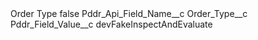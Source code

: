 <?xml version="1.0" encoding="UTF-8"?>
<CustomMetadata xmlns="http://soap.sforce.com/2006/04/metadata" xmlns:xsi="http://www.w3.org/2001/XMLSchema-instance" xmlns:xsd="http://www.w3.org/2001/XMLSchema">
    <label>Order Type</label>
    <protected>false</protected>
    <values>
        <field>Pddr_Api_Field_Name__c</field>
        <value xsi:type="xsd:string">Order_Type__c</value>
    </values>
    <values>
        <field>Pddr_Field_Value__c</field>
        <value xsi:type="xsd:string">devFakeInspectAndEvaluate</value>
    </values>
</CustomMetadata>
